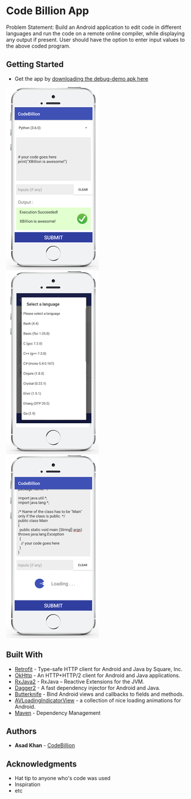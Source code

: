 # Code Billion App

Problem Statement:
	Build an Android application to edit code in different languages and run the code
	on a remote online compiler, while displaying any output if present.
	 User should have the option to enter input values to the above coded program.

## Getting Started


* Get the app by [downloading the debug-demo apk here](https://github.com/asadkhan777/CodeBillion/blob/master/app-debug-demo-2017_05_02.apk)


![screenshot1](docs/images/mobile_xbillion_1.png)
![screenshot2](docs/images/mobile_xbillion_2.png)
![screenshot3](docs/images/mobile_xbillion_3.png)


## Built With

* [Retrofit](https://github.com/square/retrofit) - Type-safe HTTP client for Android and Java by Square, Inc.
* [OkHttp](https://github.com/square/okhttp) - An HTTP+HTTP/2 client for Android and Java applications.
* [RxJava2](https://github.com/ReactiveX/RxJava) - RxJava – Reactive Extensions for the JVM.
* [Dagger2](https://github.com/google/dagger) - A fast dependency injector for Android and Java.
* [Butterknife](https://github.com/JakeWharton/butterknife) - Bind Android views and callbacks to fields and methods.
* [AVLoadingIndicatorView](https://github.com/81813780/AVLoadingIndicatorView) - a collection of nice loading animations for Android.
* [Maven](https://maven.apache.org/) - Dependency Management

## Authors

* **Asad Khan** - [CodeBillion](https://github.com/asadkhan777/CodeBillion)


## Acknowledgments

* Hat tip to anyone who's code was used
* Inspiration
* etc
